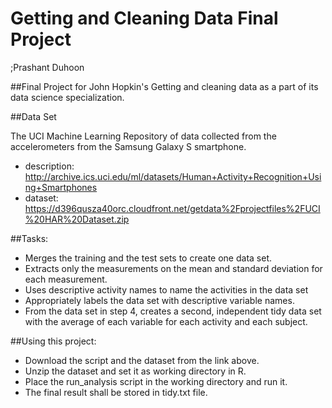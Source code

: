 # Getting and Cleaning Data Final Project

;Prashant Duhoon

##Final Project for John Hopkin's Getting and cleaning data as a part of its data science specialization.

##Data Set

The UCI Machine Learning Repository of data collected from the accelerometers from the Samsung Galaxy S smartphone.
- description: http://archive.ics.uci.edu/ml/datasets/Human+Activity+Recognition+Using+Smartphones
- dataset: https://d396qusza40orc.cloudfront.net/getdata%2Fprojectfiles%2FUCI%20HAR%20Dataset.zip

##Tasks:
- Merges the training and the test sets to create one data set.
- Extracts only the measurements on the mean and standard deviation for each measurement.
- Uses descriptive activity names to name the activities in the data set
- Appropriately labels the data set with descriptive variable names.
- From the data set in step 4, creates a second, independent tidy data set with the average of each variable for each activity and each       subject.

##Using this project:
- Download the script and the dataset from the link above.
- Unzip the dataset and set it as working directory in R.
- Place the run_analysis script in the working directory and run it.
- The final result shall be stored in tidy.txt file.
